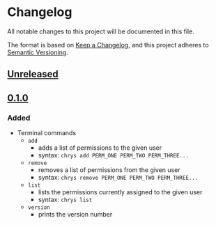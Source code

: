 # Changelog
All notable changes to this project will be documented in this file.

The format is based on [Keep a Changelog](https://keepachangelog.com/en/1.0.0/),
and this project adheres to [Semantic Versioning](https://semver.org/spec/v2.0.0.html).

## [Unreleased]

## [0.1.0]

### Added
* Terminal commands
  * `add`
    * adds a list of permissions to the given user
    * syntax: `chrys add PERM_ONE PERM_TWO PERM_THREE...`
  * `remove`
    * removes a list of permissions from the given user
    * syntax: `chrys remove PERM_ONE PERM_TWO PERM_THREE...`
  * `list`
    * lists the permissions currently assigned to the given user
    * syntax: `chrys list`
  * `version`
    * prints the version number

[Unreleased]: https://github.com/brendonbown/chrysalis/compare/v0.1.0...HEAD
[0.1.0]: https://github.com/brendonbown/chrysalis/releases/tag/v0.1.0